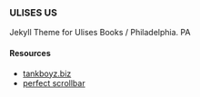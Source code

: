 ### ULISES US

Jekyll Theme for Ulises Books / Philadelphia. PA

#### Resources

- [tankboyz.biz](http://tankboyz.biz)
- [perfect scrollbar](https://github.com/noraesae/perfect-scrollbar)